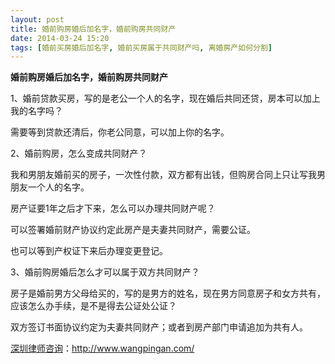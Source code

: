 ```yaml
---
layout: post
title: 婚前购房婚后加名字，婚前购房共同财产
date: 2014-03-24 15:20
tags: [婚前买房婚后加名字, 婚前买房属于共同财产吗, 离婚房产如何分割]
---
```

<strong>婚前购房婚后加名字，婚前购房共同财产</strong>

1、婚前贷款买房，写的是老公一个人的名字，现在婚后共同还贷，房本可以加上我的名字吗？

需要等到贷款还清后，你老公同意，可以加上你的名字。

2、婚前购房，怎么变成共同财产？

我和男朋友婚前买的房子，一次性付款，双方都有出钱，但购房合同上只让写我男朋友一个人的名字。

房产证要1年之后才下来，怎么可以办理共同财产呢？

可以签署婚前财产协议约定此房产是夫妻共同财产，需要公证。

也可以等到产权证下来后办理变更登记。

3、婚前购房婚后怎么才可以属于双方共同财产？

房子是婚前男方父母给买的，写的是男方的姓名，现在男方同意房子和女方共有，应该怎么办手续，是不是得去公证处公证？

双方签订书面协议约定为夫妻共同财产；或者到房产部门申请追加为共有人。

<a href="http://www.wangpingan.com/">深圳律师咨询</a>：<a href="http://www.wangpingan.com/">http://www.wangpingan.com/</a>

